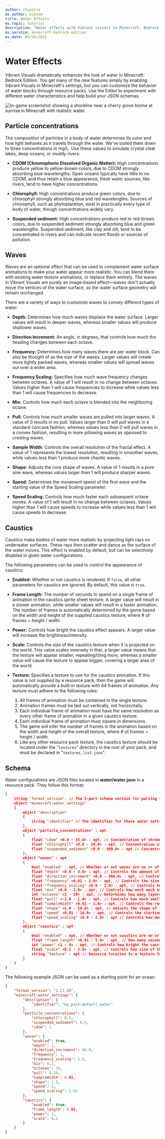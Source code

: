 ```yaml
---
author: chipotle
ms.author: mikeam
title: Water Effects
ms.topic: tutorial
description: "Water effects with Vibrant visuals in Minecraft: Bedrock Edition."
ms.service: minecraft-bedrock-edition
ms.date: 05/28/2025 
---
```


# Water Effects

Vibrant Visuals dramatically enhances the look of water in Minecraft: Bedrock Edition. You get many of the new features simply by enabling Vibrant Visuals in Minecraft's settings, but you can customize the behavior of water blocks through resource packs. Use the Editor to experiment with different water characteristics and help build your JSON schemas.

![In-game screenshot showing a shoreline near a cherry grove biome at sunrise in Minecraft with realistic water.](Media/caustics.png)

## Particle concentrations

The composition of particles in a body of water determines its color and how light behaves as it travels through the water. We've boiled them down to three concentrations in mg/L. Use these values to simulate crystal clear lakes, deep oceans, or muddy rivers:

- **CDOM (Chromophoric Dissolved Organic Matter):** High concentrations produce yellow to yellow-brown colors, due to CDOM strongly absorbing blue wavelengths. Open oceans typically have little to no CDOM, and thus retain a blue appearance; fresh water sources, like rivers, tend to have higher concentrations.

- **Chlorophyll:** High concentrations produce green colors, due to chlorophyll strongly absorbing blue and red wavelengths. Sources of chlorophyll, such as phytoplankton, exist in practically every type of body of water, though concentrations widely vary.

- **Suspended sediment:** High concentrations produce red to red-brown colors, due to suspended sediment strongly absorbing blue and green wavelengths. Suspended sediment, like clay and silt, tend to be concentrated in rivers and can indicate recent floods or sources of pollution.

## Waves

Waves are an optional effect that can be used to complement water surface animations to make your water appear more realistic. You can blend them with existing water texture animations, or replace them entirely. The waves in Vibrant Visuals are purely an image-based effect&mdash;waves don't actually move the vertices of the water surface, so the water surface geometry will remain unchanged.

There are a variety of ways to customize waves to convey different types of water:

- **Depth:** Determines how much waves displace the water surface. Larger values will result in deeper waves, whereas smaller values will produce shallower waves.

- **Direction Increment:** An angle, in degrees, that controls how much the heading changes between each octave.

- **Frequency:** Determines how many waves there are per water block. Can also be thought of as the size of the waves. Larger values will create more tightly packed waves, whereas smaller values will spread waves out over a wider area.

- **Frequency Scaling:** Specifies how much wave frequency changes between octaves. A value of 1 will result in no change between octaves. Values higher than 1 will cause frequencies to increase while values less than 1 will cause frequencies to decrease.

- **Mix:** Controls how much each octave is blended into the neighboring octave.

- **Pull:** Controls how much smaller waves are pulled into larger waves. A value of 0 results in no pull. Values larger than 0 will pull waves in a standard concave fashion, whereas values less than 0 will pull waves in a convex fashion, resulting in more pillowing waves as opposed to cresting waves.

- **Sample Width:** Controls the overall resolution of the fractal effect. A value of 1 represents the lowest resolution, resulting in smoother waves, while values less than 1 produce more chaotic waves.

- **Shape:** Adjusts the core shape of waves. A value of 1 results in a pure sine wave, whereas values larger than 1 will produce sharper waves.

- **Speed:** Determines the movement speed of the first wave and the starting value of the Speed Scaling parameter.

- **Speed Scaling:** Controls how much faster each subsequent octave moves. A value of 1 will result in no change between octaves. Values higher than 1 will cause speeds to increase while values less than 1 will cause speeds to decrease.

## Caustics

Caustics make bodies of water more realistic by projecting light rays on underwater surfaces. These rays then scatter and dance as the surface of the water moves. This effect is enabled by default, but can be selectively disabled in given water configurations.

The following parameters can be used to control the appearance of caustics:

- **Enabled:** Whether or not caustics is rendered. If `false`, all other parameters for caustics are ignored. By default, this value is `true`.

- **Frame Length:** The number of seconds to spend on a single frame of animation in the caustics sprite sheet texture. A larger value will result in a slower animation, while smaller values will result in a faster animation. The number of frames is automatically determined by the game based on the width and height of the supplied caustics texture, where # of frames = height / width.

- **Power:** Controls how bright the caustics effect appears. A larger value will increase the brightness/intensity.

- **Scale:** Controls the size of the caustics texture when it is projected on the world. This value scales inversely in that, a larger value means that the texture will appear smaller, repeating/tiling more, whereas a smaller value will cause the texture to appear bigger, covering a larger area of the world.

- **Texture:** Specifies a texture to use for the caustics animation. If this value is not supplied by a resource pack, then the game will automatically provide a built-in texture with 64 frames of animation. Any texture must adhere to the following rules:
    1. All frames of animation must be contained in the single texture.
    2. Animation frames must be laid out vertically, not horizontally.
    3. Each individual frame of animation must have the same resolution as every other frame of animation in a given caustics texture.
    4. Each individual frame of animation must square in dimensions.
    5. The game will infer the number of frames in the animation based on the width and height of the overall texture, where # of frames = height / width.
    6. Like any other resource pack texture, the caustics texture should be located under the "`textures`" directory in the root of your pack, and must be declared in "`textures_list.json`".

## Schema

Water configurations are JSON files located in **water/water.json** in a resource pack. They follow this format:

```json
{
    string "format_version", // The 3-part schema version for parsing these water settings.
    object "minecraft:water_settings"
    {
        object "description"
        {
            string "identifier" // The identifier for these water settings. The identifier must include a namespace.
        },
        object "particle_concentrations" : opt
        {
            float "cdom" <0.0 - 15.0> : opt, // Concentration of chromophoric dissolved organic matter in mg/L; higher concentrations produce more yellow/yellow-brown colors
            float "chlorophyll" <0.0 - 10.0> : opt, // Concentration of chlorophyll in mg/L; higher concentrations produce more green colors
            float "suspended_sediment" <0.0 - 300.0> : opt // Concentration of suspended sediment in mg/L; higher concentrations produce more red/red-brown colors
        },
        object "waves" : opt
        {
            bool "enabled" : opt, // Whether or not waves are on or off
            float "depth" <0.0 - 3.0> : opt, // Controls the amount of wave displacement
            float "direction_increment" <0.0 - 360.0> : opt, // Controls how much the heading changes between each octave
            float "frequency" <0.01 - 3.0> : opt, // Controls the size of individual waves; higher values create more tightly packed waves
            float "frequency_scaling" <0.0 - 2.0> : opt, // Controls how much frequencies change in subsequent octaves
            float "mix" <0.0 - 1.0> : opt, // Controls how much each octave will blend into the neighboring octave
            int "octaves" <1 - 30> : opt, // Determines how many layers of waves to simulate; high values result in more complex waves
            float "pull" <-1.0 - 1.0> : opt, // Controls how much smaller waves are pulled into larger ones
            float "sampleWidth" <0.01 - 1.0> : opt, // Controls the resolutions of the fractal effect; higher values result in smoother waves
            float "shape" <1.0 - 10.0> : opt, // Adjusts the shape of the wave
            float "speed" <0.01 - 10.0> : opt, // Controls the starting speed of the first waves
            float "speed_scaling" <0.0 - 2.0> : opt // Controls how much faster/slower subsequent octaves move
        },
        object "caustics" : opt
        {
            bool "enabled" : opt, // Whether or not caustics are on or off
            float "frame_length" <0.01 - 5.0> : opt, // How many seconds to spend on each frame of animation in the caustics texture
            int "power" <1 - 6> : opt, // Controls how bright the caustics effect appears
            float "scale" <0.1 - 5.0> : opt, // Controls how size of the repetition of the caustics texture
            string "texture" : opt // Resource location to a texture for controlling the shape of the caustics; if not used, a built-in Minecraft texture will be supplied automatically
        }
    }
}
```

The following example JSON can be used as a starting point for an ocean:

```json
{
    "format_version": "1.21.80",
    "minecraft:water_settings": {
        "description": {
            "identifier": "my_pack:default_water"
        },
        "particle_concentrations": {
            "chlorophyll": 0.5,
            "suspended_sediment": 0.5,
            "cdom": 1
        },
        "waves": {
            "enabled": true,
            "depth": 1,
            "direction_increment": 80.0,
            "frequency": 1,
            "frequency_scaling": 1.2,
            "mix": 0.2,
            "octaves": 28,
            "pull": 0.38,
            "sampleWidth": 0.01,
            "shape": 1.5,
            "speed": 2,
            "speed_scaling": 1.03
        },
        "caustics": {
            "enabled": true,
            "frame_length": 0.05,
            "power": 2,
            "scale": 0.5
        }
    }
}
```
